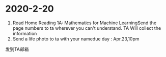 
# 2020-2-20

1. Read Home Reading 1A: Mathematics for Machine LearningSend the page numbers to ta wherever you can't understand. TA Will collect the information
2. Send a life photo to ta with your namedue day : Apr.23,10pm

发到TA邮箱
